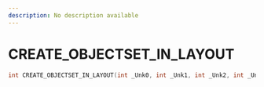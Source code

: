 ```yaml
---
description: No description available 
---
```


# CREATE_OBJECTSET_IN_LAYOUT

```cpp
int CREATE_OBJECTSET_IN_LAYOUT(int _Unk0, int _Unk1, int _Unk2, int _Unk3);
```